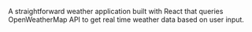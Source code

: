 A straightforward weather application built with React that queries OpenWeatherMap API to get real time weather data based on user input.
